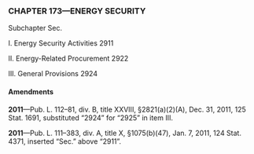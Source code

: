 ### **CHAPTER 173—ENERGY SECURITY** ###

Subchapter Sec.

I. Energy Security Activities 2911

II. Energy-Related Procurement 2922

III. General Provisions 2924

#### Amendments ####

**2011**—Pub. L. 112–81, div. B, title XXVIII, §2821(a)(2)(A), Dec. 31, 2011, 125 Stat. 1691, substituted “2924” for “2925” in item III.

**2011**—Pub. L. 111–383, div. A, title X, §1075(b)(47), Jan. 7, 2011, 124 Stat. 4371, inserted “Sec.” above “2911”.